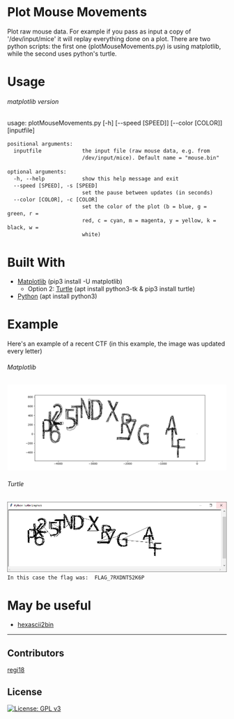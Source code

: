# Plot Mouse Movements

Plot raw mouse data.
For example if you pass as input a copy of '/dev/input/mice' it will replay everything done on a plot. There are two python scripts: the first one (plotMouseMovements.py) is using matplotlib, while the second uses python's turtle.


# Usage
###### matplotlib version  
usage: plotMouseMovements.py [-h] [--speed [SPEED]] [--color [COLOR]]
                             [inputfile]
```
positional arguments:
  inputfile             the input file (raw mouse data, e.g. from
                        /dev/input/mice). Default name = "mouse.bin"

optional arguments:
  -h, --help            show this help message and exit
  --speed [SPEED], -s [SPEED]
                        set the pause between updates (in seconds)
  --color [COLOR], -c [COLOR]
                        set the color of the plot (b = blue, g = green, r =
                        red, c = cyan, m = magenta, y = yellow, k = black, w =
                        white)
```
# Built With
* [Matplotlib](https://matplotlib.org/) (pip3 install -U matplotlib)
   * Option 2: [Turtle](https://docs.python.org/3.3/library/turtle.html) (apt install python3-tk & pip3 install turtle)
* [Python](https://www.python.org/) (apt install python3)
                   
# Example

Here's an example of a recent CTF (in this example, the image was updated every letter)  
###### Matplotlib
![alt text](https://github.com/regi18/plotMouseMovements/blob/master/matplotlibexample.jpg)  
###### Turtle
![alt text](https://github.com/regi18/plotMouseMovements/blob/master/example.jpg)
```In this case the flag was:  FLAG_7RXDNT52K6P```

# May be useful
* [hexascii2bin](https://github.com/regi18/hexascii2bin)

---

## Contributors
[regi18](https://github.com/regi18/)

## License

[![License: GPL v3](https://img.shields.io/badge/License-GPLv3-blue.svg)](https://www.gnu.org/licenses/gpl-3.0)
